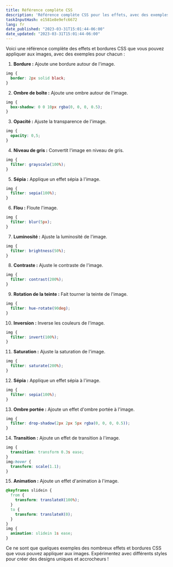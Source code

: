 ```yaml
---
title: Référence complète CSS
description: 'Référence complète CSS pour les effets, avec des exemples'
taskInputHash: e1581e8e9efc6672
lang: fr
date_published: "2023-03-31T15:01:44-06:00"
date_updated: "2023-03-31T15:01:44-06:00"
---
```

Voici une référence complète des effets et bordures CSS que vous pouvez appliquer aux images, avec des exemples pour chacun :

1. **Bordure :** Ajoute une bordure autour de l'image.

```css
img {
  border: 2px solid black;
}
```

2. **Ombre de boîte :** Ajoute une ombre autour de l'image.

```css
img {
  box-shadow: 0 0 10px rgba(0, 0, 0, 0.5);
}
```

3. **Opacité :** Ajuste la transparence de l'image.

```css
img {
  opacity: 0,5;
}
```

4. **Niveau de gris :** Convertit l'image en niveau de gris.

```css
img {
  filter: grayscale(100%);
}
```

5. **Sépia :** Applique un effet sépia à l'image.

```css
img {
  filter: sepia(100%);
}
```

6. **Flou :** Floute l'image.

```css
img {
  filter: blur(5px);
}
```

7. **Luminosité :** Ajuste la luminosité de l'image.

```css
img {
  filter: brightness(50%);
}
```

8. **Contraste :** Ajuste le contraste de l'image.

```css
img {
  filter: contrast(200%);
}
```

9. **Rotation de la teinte :** Fait tourner la teinte de l'image.

```css
img {
  filter: hue-rotate(90deg);
}
```

10. **Inversion :** Inverse les couleurs de l'image.

```css
img {
  filter: invert(100%);
}
```

11. **Saturation :** Ajuste la saturation de l'image.

```css
img {
  filter: saturate(200%);
}
```

12. **Sépia :** Applique un effet sépia à l'image.

```css
img {
  filter: sepia(100%);
}
```

13. **Ombre portée :** Ajoute un effet d'ombre portée à l'image.

```css
img {
  filter: drop-shadow(2px 2px 5px rgba(0, 0, 0, 0.5));
}
```

14. **Transition :** Ajoute un effet de transition à l'image.

```css
img {
  transition: transform 0.3s ease;
}
img:hover {
  transform: scale(1.1);
}
```

15. **Animation :** Ajoute un effet d'animation à l'image.

```css
@keyframes slidein {
  from {
    transform: translateX(100%);
  }
  to {
    transform: translateX(0);
  }
}
img {
  animation: slidein 1s ease;
}
```

Ce ne sont que quelques exemples des nombreux effets et bordures CSS que vous pouvez appliquer aux images. Expérimentez avec différents styles pour créer des designs uniques et accrocheurs !

